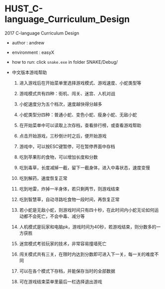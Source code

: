 # HUST_C-language_Curriculum_Design
2017 C-language Curriculum Design

- author : andrew 
- environment : easyX
- how to run: click `snake.exe` in folder SNAKE/Debug/
- 中文版本游戏帮助

  1. 进入游戏后在开始菜单里选择游戏模式、游戏速度、小蛇类型等

  2. 游戏模式共有四种：街机、闯关、迷宫、人机对战

  3. 小蛇速度分为五个档次，速度越快得分越多

  4. 小蛇类型分四种：普通小蛇、变色小蛇、瘦身小蛇、无敌小蛇

  5. 在开始菜单中可以读取上次存档，查看排行榜，或查看游戏帮助

  6. 点击开始游戏，三秒倒计时之后，便开始游戏

  7. 游戏中，可以按ESC键暂停，可在暂停界面中存档

  8. 吃到苹果形的食物，可以增加长度和分数

  9. 吃到毒草，长度减掉一截，留下一截身体，进入中毒状态，速度变慢

  10. 吃到解药，速度恢复正常

  11. 吃到地雷，炸掉一半身体，若只剩两节，则游戏结束

  12. 吃到智慧草，自动寻路吃食物一段时间，再恢复正常

  13. 若小蛇是无敌小蛇，则游戏时间只有四十秒，在此时间内小蛇无论如何运动都不会死亡，不会中毒、减分等

  14. 人机模式是玩家和电脑pk，游戏时间为40秒，若游戏结束，则分数多的一方获胜

  15. 迷宫模式考验玩家的技术，非常容易撞墙死亡

  16. 闯关模式共有三关，在限时内达到分数即可进入下一关，每一关的难度不同

  17. 可以在各个模式下存档，并能保存当时的全部数据

  18. 可在游戏结束菜单里最后一栏选择退出游戏